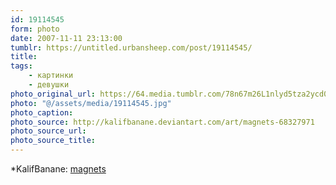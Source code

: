 ```yaml
---
id: 19114545
form: photo
date: 2007-11-11 23:13:00
tumblr: https://untitled.urbansheep.com/post/19114545/
title:
tags:
    - картинки
    - девушки
photo_original_url: https://64.media.tumblr.com/78n67m26L1nlyd5tza2ycd0o_1280.jpg
photo: "@/assets/media/19114545.jpg"
photo_caption:
photo_source: http://kalifbanane.deviantart.com/art/magnets-68327971
photo_source_url:
photo_source_title:
---
```


<p>*KalifBanane: <a href="http://kalifbanane.deviantart.com/art/magnets-68327971">magnets </a></p>
